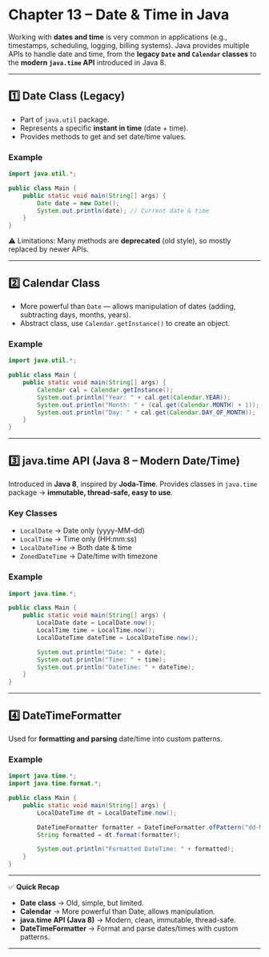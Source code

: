 # **Chapter 13 – Date & Time in Java**

Working with **dates and time** is very common in applications (e.g., timestamps, scheduling, logging, billing systems).
Java provides multiple APIs to handle date and time, from the **legacy `Date` and `Calendar` classes** to the **modern `java.time` API** introduced in Java 8.

---

## **1️⃣ Date Class (Legacy)**

* Part of `java.util` package.
* Represents a specific **instant in time** (date + time).
* Provides methods to get and set date/time values.

### **Example**

```java
import java.util.*;

public class Main {
    public static void main(String[] args) {
        Date date = new Date();
        System.out.println(date); // Current date & time
    }
}
```

⚠️ Limitations: Many methods are **deprecated** (old style), so mostly replaced by newer APIs.

---

## **2️⃣ Calendar Class**

* More powerful than `Date` — allows manipulation of dates (adding, subtracting days, months, years).
* Abstract class, use `Calendar.getInstance()` to create an object.

### **Example**

```java
import java.util.*;

public class Main {
    public static void main(String[] args) {
        Calendar cal = Calendar.getInstance();
        System.out.println("Year: " + cal.get(Calendar.YEAR));
        System.out.println("Month: " + (cal.get(Calendar.MONTH) + 1));
        System.out.println("Day: " + cal.get(Calendar.DAY_OF_MONTH));
    }
}
```

---

## **3️⃣ java.time API (Java 8 – Modern Date/Time)**

Introduced in **Java 8**, inspired by **Joda-Time**.
Provides classes in `java.time` package → **immutable, thread-safe, easy to use**.

### **Key Classes**

* `LocalDate` → Date only (yyyy-MM-dd)
* `LocalTime` → Time only (HH\:mm\:ss)
* `LocalDateTime` → Both date & time
* `ZonedDateTime` → Date/time with timezone

### **Example**

```java
import java.time.*;

public class Main {
    public static void main(String[] args) {
        LocalDate date = LocalDate.now();
        LocalTime time = LocalTime.now();
        LocalDateTime dateTime = LocalDateTime.now();

        System.out.println("Date: " + date);
        System.out.println("Time: " + time);
        System.out.println("DateTime: " + dateTime);
    }
}
```

---

## **4️⃣ DateTimeFormatter**

Used for **formatting and parsing** date/time into custom patterns.

### **Example**

```java
import java.time.*;
import java.time.format.*;

public class Main {
    public static void main(String[] args) {
        LocalDateTime dt = LocalDateTime.now();

        DateTimeFormatter formatter = DateTimeFormatter.ofPattern("dd-MM-yyyy HH:mm:ss");
        String formatted = dt.format(formatter);

        System.out.println("Formatted DateTime: " + formatted);
    }
}
```

---

✅ **Quick Recap**

* **Date class** → Old, simple, but limited.
* **Calendar** → More powerful than Date, allows manipulation.
* **java.time API (Java 8)** → Modern, clean, immutable, thread-safe.
* **DateTimeFormatter** → Format and parse dates/times with custom patterns.

---